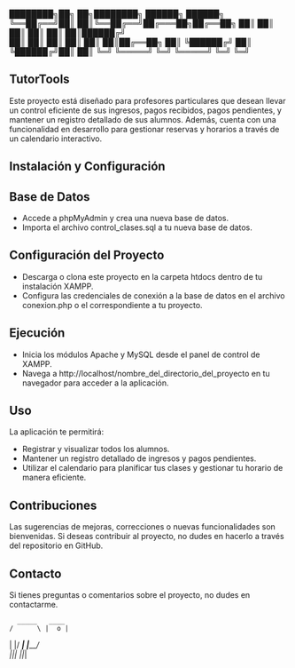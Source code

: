 ████████╗██╗   ██╗████████╗ ██████╗ ██████╗ 
╚══██╔══╝██║   ██║╚══██╔══╝██╔═══██╗██╔══██╗
   ██║   ██║   ██║   ██║   ██║   ██║██████╔╝  
   ██║   ██║   ██║   ██║   ██║   ██║██╔══██╗ 
   ██║   ╚██████╔╝   ██║   ╚██████╔╝██║  ██║ 
   ╚═╝    ╚═════╝    ╚═╝    ╚═════╝ ╚═╝  ╚═╝  

## TutorTools
Este proyecto está diseñado para profesores particulares que desean llevar un control eficiente de sus ingresos, pagos recibidos, pagos pendientes, y mantener un registro detallado de sus alumnos. Además, cuenta con una funcionalidad en desarrollo para gestionar reservas y horarios a través de un calendario interactivo.

## Instalación y Configuración

## Base de Datos
 - Accede a phpMyAdmin y crea una nueva base de datos.
 - Importa el archivo control_clases.sql a tu nueva base de datos.

## Configuración del Proyecto
 - Descarga o clona este proyecto en la carpeta htdocs dentro de tu instalación XAMPP.
 - Configura las credenciales de conexión a la base de datos en el archivo conexion.php o el correspondiente a tu proyecto.

## Ejecución
 - Inicia los módulos Apache y MySQL desde el panel de control de XAMPP.
 - Navega a http://localhost/nombre_del_directorio_del_proyecto en tu navegador para acceder a la aplicación.
## Uso
La aplicación te permitirá:

 - Registrar y visualizar todos los alumnos.
 - Mantener un registro detallado de ingresos y pagos pendientes.
 - Utilizar el calendario para planificar tus clases y gestionar tu horario de manera eficiente.

## Contribuciones
Las sugerencias de mejoras, correcciones o nuevas funcionalidades son bienvenidas. Si deseas contribuir al proyecto, no dudes en hacerlo a través del repositorio en GitHub.

## Contacto
Si tienes preguntas o comentarios sobre el proyecto, no dudes en contactarme.

      _____   ____
    /      \ |  o | 
   |        |/ ___\| 
   |_________/     
   |_|_| |_|_|
